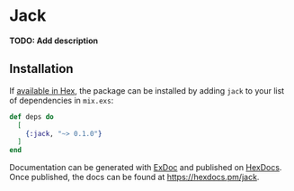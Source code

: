 # Jack

**TODO: Add description**

## Installation

If [available in Hex](https://hex.pm/docs/publish), the package can be installed
by adding `jack` to your list of dependencies in `mix.exs`:

```elixir
def deps do
  [
    {:jack, "~> 0.1.0"}
  ]
end
```

Documentation can be generated with [ExDoc](https://github.com/elixir-lang/ex_doc)
and published on [HexDocs](https://hexdocs.pm). Once published, the docs can
be found at <https://hexdocs.pm/jack>.

